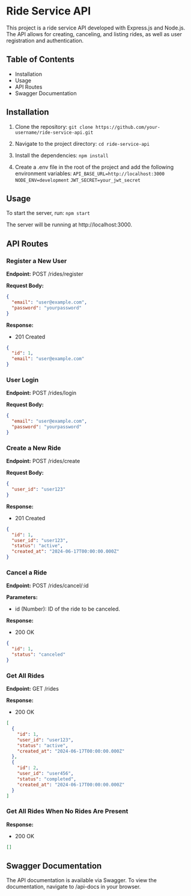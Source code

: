 # Ride Service API

This project is a ride service API developed with Express.js and Node.js. The API allows for creating, canceling, and listing rides, as well as user registration and authentication.

## Table of Contents

- Installation
- Usage
- API Routes
- Swagger Documentation

## Installation

1. Clone the repository:
``git clone https://github.com/your-username/ride-service-api.git``

2. Navigate to the project directory:
``cd ride-service-api``

3. Install the dependencies:
``npm install``

5. Create a .env file in the root of the project and add the following environment variables:
``API_BASE_URL=http://localhost:3000``
``NODE_ENV=development``
``JWT_SECRET=your_jwt_secret``

## Usage

To start the server, run:
``npm start``

The server will be running at http://localhost:3000.

## API Routes

### Register a New User

**Endpoint:** POST /rides/register

**Request Body:**
```json
{
  "email": "user@example.com",
  "password": "yourpassword"
}
```

**Response:**
- 201 Created
```json
{
  "id": 1,
  "email": "user@example.com"
}
```

### User Login

**Endpoint:** POST /rides/login

**Request Body:**
```json
{
  "email": "user@example.com",
  "password": "yourpassword"
}
```

### Create a New Ride

**Endpoint:** POST /rides/create

**Request Body:**
```json
{
  "user_id": "user123"
}
```

**Response:**
- 201 Created
```json
{
  "id": 1,
  "user_id": "user123",
  "status": "active",
  "created_at": "2024-06-17T00:00:00.000Z"
}
```

### Cancel a Ride

**Endpoint:** POST /rides/cancel/:id

**Parameters:**
- id (Number): ID of the ride to be canceled.

**Response:**
- 200 OK
```json
{
  "id": 1,
  "status": "canceled"
}
```

### Get All Rides

**Endpoint:** GET /rides

**Response:**
- 200 OK
  
```json
[
  {
    "id": 1,
    "user_id": "user123",
    "status": "active",
    "created_at": "2024-06-17T00:00:00.000Z"
  },
  {
    "id": 2,
    "user_id": "user456",
    "status": "completed",
    "created_at": "2024-06-17T00:00:00.000Z"
  }
]
```

### Get All Rides When No Rides Are Present

**Response:**
- 200 OK
```json
[]
```

## Swagger Documentation

The API documentation is available via Swagger. To view the documentation, navigate to /api-docs in your browser.

